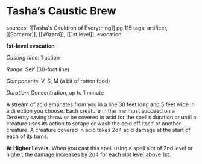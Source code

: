 # Tasha’s Caustic Brew
sources: [[Tasha's Cauldron of Everything]] pg 115
tags: artificer, [[Sorceror]], [[Wizard]], [[1st level]], evocation

**1st-level evocation**

*Casting time*: 1 action

*Range*: Self (30-foot line)

*Components*: V, S, M (a bit of rotten food)

*Duration*: Concentration, up to 1 minute

A stream of acid emanates from you in a line 30 feet long and 5 feet wide in a direction you choose. Each creature in the line must succeed on a Dexterity saving throw or be covered in acid for the spell’s duration or until a creature uses its action to scrape or wash the acid off itself or another creature. A creature covered in acid takes 2d4 acid damage at the start of each of its turns.

**At Higher Levels.** When you cast this spell using a spell slot of 2nd level or higher, the damage increases by 2d4 for each slot level above 1st.
